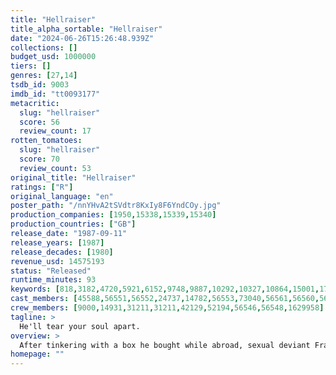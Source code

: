 ```yaml
---
title: "Hellraiser"
title_alpha_sortable: "Hellraiser"
date: "2024-06-26T15:26:48.939Z"
collections: []
budget_usd: 1000000
tiers: []
genres: [27,14]
tsdb_id: 9003
imdb_id: "tt0093177"
metacritic:
  slug: "hellraiser"
  score: 56
  review_count: 17
rotten_tomatoes:
  slug: "hellraiser"
  score: 70
  review_count: 53
original_title: "Hellraiser"
ratings: ["R"]
original_language: "en"
poster_path: "/nnYHvA2tSVdtr8KxIy8F6YndCOy.jpg"
production_companies: [1950,15338,15339,15340]
production_countries: ["GB"]
release_date: "1987-09-11"
release_years: [1987]
release_decades: [1980]
revenue_usd: 14575193
status: "Released"
runtime_minutes: 93
keywords: [818,3182,4720,5921,6152,9748,9887,10292,10327,10864,15001,17996,34117,155619,156174,161208]
cast_members: [45588,56551,56552,24737,14782,56553,73040,56561,56560,56554,1706797]
crew_members: [9000,14931,31211,31211,42129,52194,56546,56548,1629958]
tagline: >
  He'll tear your soul apart.
overview: >
  After tinkering with a box he bought while abroad, sexual deviant Frank inadvertently opens a portal to hell, where fetish-demons led by Pinhead tear his body apart. When Frank’s brother and his wife move into his house, a skeletal Frank appears to his sister-in-law and asks her to supply him with corpses for his regeneration.
homepage: ""
---
```

